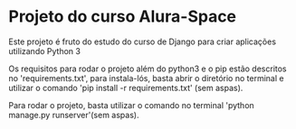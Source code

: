 # Projeto do curso Alura-Space

Este projeto é fruto do estudo do curso de Django para criar aplicações utilizando Python 3

Os requisitos para rodar o projeto além do python3 e o pip estão descritos no 'requirements.txt', para instala-lós, basta abrir o diretório no terminal e utilizar o comando 'pip install -r requirements.txt' (sem aspas).

Para rodar o projeto, basta utilizar o comando no terminal 'python manage.py runserver'(sem aspas).
